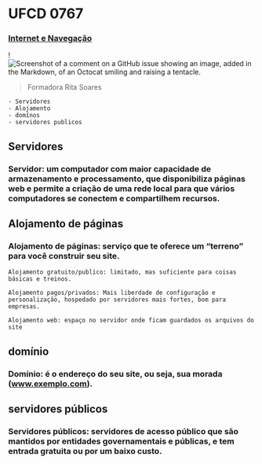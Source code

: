 # UFCD 0767

### <ins>Internet e Navegação</ins>

!![Screenshot of a comment on a GitHub issue showing an image, added in the Markdown, of an Octocat smiling and raising a tentacle.]([https://myoctocat.com/assets/images/base-octocat.svg](https://www.valuehost.com.br/blog/wp-content/uploads/2021/11/valuesoftsistemas_valuehosthospedagem_image_362.jpeg.webp))



> Formadora Rita Soares
```
- Servidores
- Alojamento
- domínos
- servidores publicos
```

## **Servidores**

### Servidor: um computador com maior capacidade de armazenamento e processamento, que disponibiliza páginas web e permite a criação de uma rede local para que vários computadores se conectem e compartilhem recursos.

## **Alojamento de páginas**

### Alojamento de páginas: serviço que te oferece um “terreno” para você construir seu site. 

```
Alojamento gratuito/publico: limitado, mas suficiente para coisas básicas e treinos. 

Alojamento pagos/privados: Mais liberdade de configuração e personalização, hospedado por servidores mais fortes, bom para empresas. 

Alojamento web: espaço no servidor onde ficam guardados os arquivos do site
```

## **domínio**

### Domínio: é o endereço do seu site, ou seja, sua morada (www.exemplo.com). 

## servidores públicos

### Servidores públicos: servidores de acesso público que são mantidos por entidades governamentais e públicas, e tem entrada gratuita ou por um baixo custo.  
